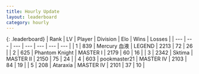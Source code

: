 ```yaml
---
title: Hourly Update
layout: leaderboard
category: hourly
---
```


{: .leaderboard}
| Rank | LV | Player | Division | Elo | Wins | Losses |
| --- | --- | --- | --- | --- | --- | --- |
| <span data-change="0">1</span> | 839 | <span title="ID: 692745">Mercury 血液</span> | LEGEND | <span data-change="-13">2213</span> | <span data-change="1">72</span> | <span data-change="1">26</span> |
| <span data-change="0">2</span> | 625 | <span title="ID: 742939">Phantom Knight</span> | MASTER I | <span data-change="0">2179</span> | <span data-change="0">60</span> | <span data-change="0">16</span> |
| <span data-change="0">3</span> | 2342 | <span title="ID: 353063">Sktima</span> | MASTER II | <span data-change="0">2150</span> | <span data-change="0">75</span> | <span data-change="0">24</span> |
| <span data-change="0">4</span> | 603 | <span title="ID: 652474">pookmaster21</span> | MASTER IV | <span data-change="0">2103</span> | <span data-change="0">84</span> | <span data-change="0">19</span> |
| <span data-change="0">5</span> | 208 | <span title="ID: 745153">Ataraxia</span> | MASTER IV | <span data-change="0">2101</span> | <span data-change="0">37</span> | <span data-change="0">10</span> |